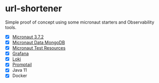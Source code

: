 # url-shortener
Simple proof of concept using some micronaut starters and Observability tools.

- [x] [Micronaut 3.7.2](https://micronaut.io/)
- [x] [Micronaut Data MongoDB](https://micronaut-projects.github.io/micronaut-data/latest/guide/#mongo)
- [x] [Micronaut Test Resources](https://micronaut-projects.github.io/micronaut-test-resources/latest/guide/)
- [x] [Grafana](https://grafana.com/)
- [x] [Loki](https://grafana.com/oss/loki/)
- [x] [Promptail](https://grafana.com/docs/loki/latest/clients/promtail/)
- [x] Java 11
- [x] Docker